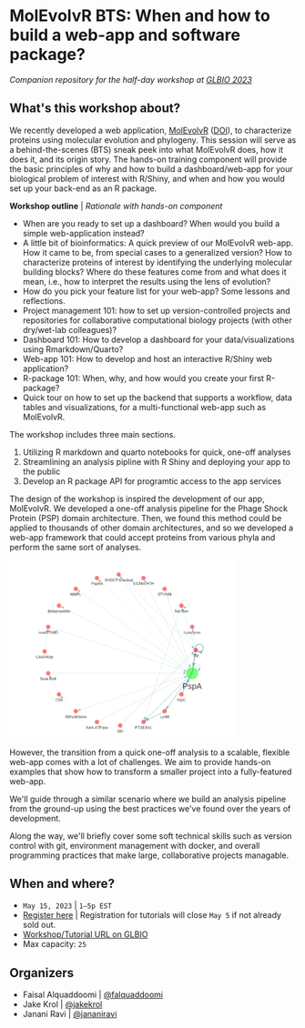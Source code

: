 # MolEvolvR BTS: When and how to build a web-app and software package?
_Companion repository for the half-day workshop at [GLBIO 2023](https://www.iscb.org/glbio2023-programme/workshops-tutorials)_

## What's this workshop about?
We recently developed a web application, [MolEvolvR](http://jravilab.org/molevolvr) ([DOI](https://doi.org/10.1101/2022.02.18.461833)), to characterize proteins using molecular evolution and phylogeny. This session will serve as a behind-the-scenes (BTS) sneak peek into what MolEvolvR does, how it does it, and its origin story. The hands-on training component will provide the basic principles of why and how to build a dashboard/web-app for your biological problem of interest with R/Shiny, and when and how you would set up your back-end as an R package.

**Workshop outline** | _Rationale with hands-on component_

- When are you ready to set up a dashboard? When would you build a simple web-application instead?
- A little bit of bioinformatics: A quick preview of our MolEvolvR web-app. How it came to be, from special cases to a generalized version? How to characterize proteins of interest by identifying the underlying molecular building blocks? Where do these features come from and what does it mean, i.e., how to interpret the results using the lens of evolution?
- How do you pick your feature list for your web-app? Some lessons and reflections.
- Project management 101: how to set up version-controlled projects and repositories for collaborative computational biology projects (with other dry/wet-lab colleagues)?
- Dashboard 101: How to develop a dashboard for your data/visualizations using Rmarkdown/Quarto?
- Web-app 101: How to develop and host an interactive R/Shiny web application?
- R-package 101: When, why, and how would you create your first R-package?
- Quick tour on how to set up the backend that supports a workflow, data tables and visualizations, for a multi-functional web-app such as MolEvolvR.

The workshop includes three main sections.

1. Utilizing R markdown and quarto notebooks for quick, one-off analyses
2. Streamlining an analysis pipline with R Shiny and deploying your app to the 
public
3. Develop an R package API for programtic access to the app services

The design of the workshop is inspired the development of our app, MolEvolvR. We 
developed a one-off analysis pipeline for the Phage Shock Protein (PSP) 
domain architecture. Then, we found this method could be applied to thousands of 
other domain architectures, and so we developed a web-app framework that could 
accept proteins from various phyla and perform the same sort of analyses.

<img src="./images/psp-network.png" alt="psp-network" width="400"/>

However, the transition from a quick one-off analysis to a scalable, flexible 
web-app comes with a lot of challenges. We aim to provide hands-on examples
that show how to transform a smaller project into a fully-featured web-app.

We'll guide through a similar scenario where we build an 
analysis pipeline from the ground-up using the best practices we've found over 
the years of development.

Along the way, we'll briefly cover some soft technical skills such as version 
control with git, environment management with docker, and overall programming 
practices that make large, collaborative projects managable.


## When and where?
- `May 15, 2023` | `1–5p EST`
- [Register here](https://www.iscb.org/glbio2023-register) | Registration for tutorials will close `May 5` if not already sold out. 
- [Workshop/Tutorial URL on GLBIO](https://www.iscb.org/glbio2023-programme/workshops-tutorials)
- Max capacity: `25`

## Organizers
- Faisal Alquaddoomi | [@falquaddoomi](//github.com/falquaddoomi)
- Jake Krol | [@jakekrol](//github.com/jakekrol)
- Janani Ravi | [@jananiravi](//github.com/jananiravi)
